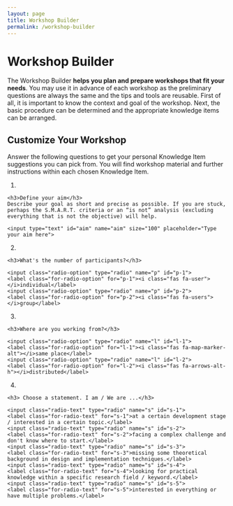 ```yaml
---
layout: page
title: Workshop Builder
permalink: /workshop-builder
---
```


# Workshop Builder
The Workshop Builder **helps you plan and prepare workshops that fit your needs**. You may use it in advance of each workshop as the preliminary questions are always the same and the tips and tools are reusable. First of all, it is important to know the context and goal of the workshop. Next, the basic procedure can be determined and the appropriate knowledge items can be arranged. 

## Customize Your Workshop
Answer the following questions to get your personal Knowledge Item suggestions you can pick from. You will find workshop material and further instructions within each chosen Knowledge Item.

<div class="quizlist"></div>

1. 
    
    <h3>Define your aim</h3>
    Describe your goal as short and precise as possible. If you are stuck, perhaps the S.M.A.R.T. criteria or an “is not” analysis (excluding everything that is not the objective) will help.
    
    <input type="text" id="aim" name="aim" size="100" placeholder="Type your aim here">

2.   

    <h3>What's the number of participants?</h3>

    <input class="radio-option" type="radio" name="p" id="p-1">
    <label class="for-radio-option" for="p-1"><i class="fas fa-user"></i>individual</label>
    <input class="radio-option" type="radio" name="p" id="p-2">
    <label class="for-radio-option" for="p-2"><i class="fas fa-users"></i>group</label>

3. 
   
    <h3>Where are you working from?</h3>

    <input class="radio-option" type="radio" name="l" id="l-1">
    <label class="for-radio-option" for="l-1"><i class="fas fa-map-marker-alt"></i>same place</label>
    <input class="radio-option" type="radio" name="l" id="l-2">
    <label class="for-radio-option" for="l-2"><i class="fas fa-arrows-alt-h"></i>distributed</label>

4. 

    <h3> Choose a statement. I am / We are ...</h3>

    <input class="radio-text" type="radio" name="s" id="s-1">
    <label class="for-radio-text" for="s-1">at a certain development stage / interested in a certain topic.</label>
    <input class="radio-text" type="radio" name="s" id="s-2">
    <label class="for-radio-text" for="s-2">facing a complex challenge and don't know where to start.</label>
    <input class="radio-text" type="radio" name="s" id="s-3">
    <label class="for-radio-text" for="s-3">missing some theoretical background in design and implementation techniques.</label>
    <input class="radio-text" type="radio" name="s" id="s-4">
    <label class="for-radio-text" for="s-4">looking for practical knowledge within a specific research field / keyword.</label>
    <input class="radio-text" type="radio" name="s" id="s-5">
    <label class="for-radio-text" for="s-5">interested in everything or have multiple problems.</label>



<!--  OPTIONS
  **face-to-face collaboration**
  **co-located / distributed work**

  **Thematic**. Search Best Practices within [technology](technology), [user experience](ux), [design](design) or [society](society). 
  **Problem-oriented**. Search all [Best Practices](best-practices)
  **Technology-oriented**. Search [Concepts]({{site.baseurl}}/resources/#concepts)
  **Deep-Dive**. Search by Keyword or browse [Terms]({{site.baseurl}}/resources/#terms)
  **Explorative**. Take a nap, start at the beginning of the page or let your cat browse SCI-KB -->







